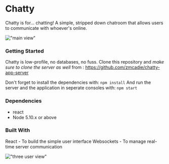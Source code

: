 # Chatty

Chatty is for... chatting! A simple, stripped down chatroom that allows users to communicate with whoever's online.

!["main view"](https://github.com/zmcadie/chatty-app/tree/master/docs/chatty-init.png?raw=true)

### Getting Started

Chatty is low-profile, no databases, no fuss.
Clone this repository and *make sure to clone the server as well* from :
<https://github.com/zmcadie/chatty-app-server>

Don't forget to install the dependencies with:
`npm install`
And run the server and the application in seperate consoles with:
`npm start`

### Dependencies

- react
- Node 5.10.x or above

### Built With

React - To build the simple user interface
Websockets - To manage real-time server communication

!["three user view"](https://github.com/zmcadie/chatty-app/tree/master/docs/triple-screen.png?raw=true)